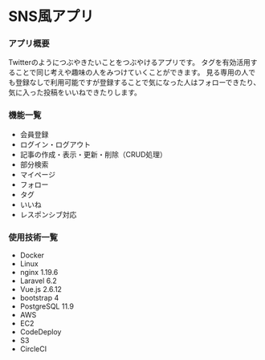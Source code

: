 # SNS風アプリ
### アプリ概要
Twitterのようにつぶやきたいことをつぶやけるアプリです。
タグを有効活用することで同じ考えや趣味の人をみつけていくことができます。
見る専用の人でも登録なしで利用可能ですが登録することで気になった人はフォローできたり、気に入った投稿をいいねできたりします。

### 機能一覧
- 会員登録
- ログイン・ログアウト
- 記事の作成・表示・更新・削除（CRUD処理）
- 部分検索
- マイページ
- フォロー
- タグ
- いいね
- レスポンシブ対応

### 使用技術一覧
- Docker
- Linux
- nginx 1.19.6
- Laravel 6.2
- Vue.js 2.6.12
- bootstrap 4
- PostgreSQL 11.9
- AWS
- EC2
- CodeDeploy
- S3
- CircleCI